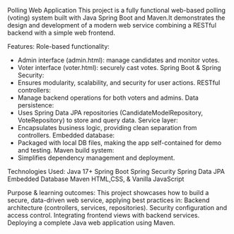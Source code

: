 Polling Web Application
This project is a fully functional web-based polling (voting) system built with Java Spring Boot and Maven.It demonstrates the design and development of a modern web service combining a RESTful backend with a simple web frontend.

Features:
Role-based functionality:
- Admin interface (admin.html): manage candidates and monitor votes.
- Voter interface (voter.html): securely cast votes.
Spring Boot & Spring Security:
- Ensures modularity, scalability, and security for user actions.
RESTful controllers:
- Manage backend operations for both voters and admins.
Data persistence:
- Uses Spring Data JPA repositories (CandidateModelRepository, VoteRepository) to store and query data.
Service layer:
- Encapsulates business logic, providing clean separation from controllers.
Embedded database:
- Packaged with local DB files, making the app self-contained for demo and testing.
Maven build system:
- Simplifies dependency management and deployment.

Technologies Used:
Java 17+
Spring Boot
Spring Security
Spring Data JPA
Embedded Database
Maven
HTML,CSS, & Vanilla JavaScript

Purpose & learning outcomes:
This project showcases how to build a secure, data-driven web service, applying best practices in:
Backend architecture (controllers, services, repositories).
Security configuration and access control.
Integrating frontend views with backend services.
Deploying a complete Java web application using Maven.
